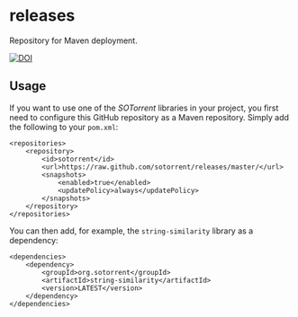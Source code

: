 # releases
Repository for Maven deployment.

[![DOI](https://zenodo.org/badge/134377702.svg)](https://zenodo.org/badge/latestdoi/134377702)

## Usage

If you want to use one of the *SOTorrent* libraries in your project, you first need to configure this GitHub repository as a Maven repository. Simply add the following to your `pom.xml`:

    <repositories>
        <repository>
            <id>sotorrent</id>
            <url>https://raw.github.com/sotorrent/releases/master/</url>
            <snapshots>
                <enabled>true</enabled>
                <updatePolicy>always</updatePolicy>
            </snapshots>
        </repository>
    </repositories>

You can then add, for example, the `string-similarity` library as a dependency:

    <dependencies>
        <dependency>
            <groupId>org.sotorrent</groupId>
            <artifactId>string-similarity</artifactId>
            <version>LATEST</version>
        </dependency>
    </dependencies>
